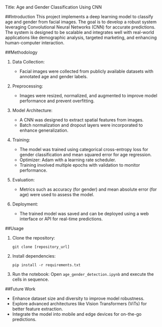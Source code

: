 

Title: Age and Gender Classification Using CNN

##Introduction
This project implements a deep learning model to classify age and gender from facial images. The goal is to develop a robust system leveraging Convolutional Neural Networks (CNN) for accurate predictions. The system is designed to be scalable and integrates well with real-world applications like demographic analysis, targeted marketing, and enhancing human-computer interaction.

##Methodology
1. Data Collection:
   - Facial images were collected from publicly available datasets with annotated age and gender labels.

2. Preprocessing:
   - Images were resized, normalized, and augmented to improve model performance and prevent overfitting.

3. Model Architecture:
   - A CNN was designed to extract spatial features from images.
   - Batch normalization and dropout layers were incorporated to enhance generalization.

4. Training:
   - The model was trained using categorical cross-entropy loss for gender classification and mean squared error for age regression.
   - Optimizer: Adam with a learning rate scheduler.
   - Training involved multiple epochs with validation to monitor performance.

5. Evaluation:
   - Metrics such as accuracy (for gender) and mean absolute error (for age) were used to assess the model.

6. Deployment:
   - The trained model was saved and can be deployed using a web interface or API for real-time predictions.

##Usage
1. Clone the repository:
   ```
   git clone [repository_url]
   ```
2. Install dependencies:
   ```
   pip install -r requirements.txt
   ```
3. Run the notebook:
   Open `age_gender_detection.ipynb` and execute the cells in sequence.

##Future Work
- Enhance dataset size and diversity to improve model robustness.
- Explore advanced architectures like Vision Transformers (ViTs) for better feature extraction.
- Integrate the model into mobile and edge devices for on-the-go predictions.



